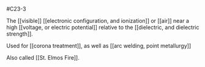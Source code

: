 #C23-3 

The [[visible]] [[electronic configuration, and ionization]] or [[air]] near a high [[voltage, or electric potential]] relative to the [[dielectric, and dielectric strength]].

Used for [[corona treatment]], as well as [[arc welding, point metallurgy]]

Also called [[St. Elmos Fire]].
